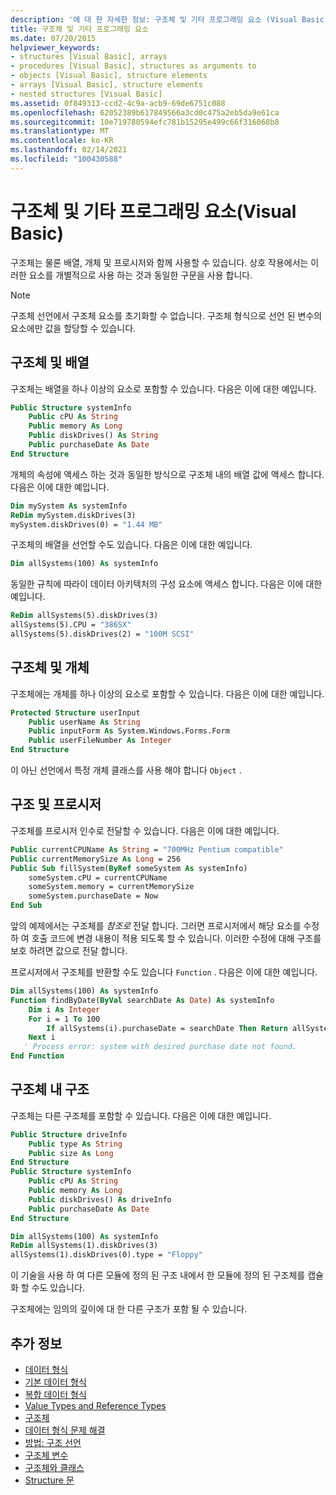 ```yaml
---
description: '에 대 한 자세한 정보: 구조체 및 기타 프로그래밍 요소 (Visual Basic)'
title: 구조체 및 기타 프로그래밍 요소
ms.date: 07/20/2015
helpviewer_keywords:
- structures [Visual Basic], arrays
- procedures [Visual Basic], structures as arguments to
- objects [Visual Basic], structure elements
- arrays [Visual Basic], structure elements
- nested structures [Visual Basic]
ms.assetid: 0f849313-ccd2-4c9a-acb9-69de6751c088
ms.openlocfilehash: 62052389b617849566a3cd0c475a2eb5da9e61ca
ms.sourcegitcommit: 10e719780594efc781b15295e499c66f316068b8
ms.translationtype: MT
ms.contentlocale: ko-KR
ms.lasthandoff: 02/14/2021
ms.locfileid: "100430588"
---
```

# <a name="structures-and-other-programming-elements-visual-basic"></a>구조체 및 기타 프로그래밍 요소(Visual Basic)

구조체는 물론 배열, 개체 및 프로시저와 함께 사용할 수 있습니다. 상호 작용에서는 이러한 요소를 개별적으로 사용 하는 것과 동일한 구문을 사용 합니다.  
  
> [!NOTE]
> 구조체 선언에서 구조체 요소를 초기화할 수 없습니다. 구조체 형식으로 선언 된 변수의 요소에만 값을 할당할 수 있습니다.  
  
## <a name="structures-and-arrays"></a>구조체 및 배열  

 구조체는 배열을 하나 이상의 요소로 포함할 수 있습니다. 다음은 이에 대한 예입니다.  
  
```vb  
Public Structure systemInfo  
    Public cPU As String  
    Public memory As Long  
    Public diskDrives() As String  
    Public purchaseDate As Date  
End Structure
```  
  
 개체의 속성에 액세스 하는 것과 동일한 방식으로 구조체 내의 배열 값에 액세스 합니다. 다음은 이에 대한 예입니다.  
  
```vb  
Dim mySystem As systemInfo  
ReDim mySystem.diskDrives(3)  
mySystem.diskDrives(0) = "1.44 MB"  
```  
  
 구조체의 배열을 선언할 수도 있습니다. 다음은 이에 대한 예입니다.  
  
```vb  
Dim allSystems(100) As systemInfo  
```  
  
 동일한 규칙에 따라이 데이터 아키텍처의 구성 요소에 액세스 합니다. 다음은 이에 대한 예입니다.  
  
```vb  
ReDim allSystems(5).diskDrives(3)  
allSystems(5).CPU = "386SX"  
allSystems(5).diskDrives(2) = "100M SCSI"  
```  
  
## <a name="structures-and-objects"></a>구조체 및 개체  

 구조체에는 개체를 하나 이상의 요소로 포함할 수 있습니다. 다음은 이에 대한 예입니다.  
  
```vb  
Protected Structure userInput  
    Public userName As String  
    Public inputForm As System.Windows.Forms.Form  
    Public userFileNumber As Integer  
End Structure  
```  
  
 이 아닌 선언에서 특정 개체 클래스를 사용 해야 합니다 `Object` .  
  
## <a name="structures-and-procedures"></a>구조 및 프로시저  

 구조체를 프로시저 인수로 전달할 수 있습니다. 다음은 이에 대한 예입니다.  
  
```vb  
Public currentCPUName As String = "700MHz Pentium compatible"  
Public currentMemorySize As Long = 256  
Public Sub fillSystem(ByRef someSystem As systemInfo)  
    someSystem.cPU = currentCPUName  
    someSystem.memory = currentMemorySize  
    someSystem.purchaseDate = Now  
End Sub  
```  
  
 앞의 예제에서는 구조체를 *참조로* 전달 합니다. 그러면 프로시저에서 해당 요소를 수정 하 여 호출 코드에 변경 내용이 적용 되도록 할 수 있습니다. 이러한 수정에 대해 구조를 보호 하려면 값으로 전달 합니다.  
  
 프로시저에서 구조체를 반환할 수도 있습니다 `Function` . 다음은 이에 대한 예입니다.  
  
```vb  
Dim allSystems(100) As systemInfo  
Function findByDate(ByVal searchDate As Date) As systemInfo  
    Dim i As Integer  
    For i = 1 To 100  
        If allSystems(i).purchaseDate = searchDate Then Return allSystems(i)  
    Next i  
   ' Process error: system with desired purchase date not found.  
End Function  
```  
  
## <a name="structures-within-structures"></a>구조체 내 구조  

 구조체는 다른 구조체를 포함할 수 있습니다. 다음은 이에 대한 예입니다.  
  
```vb  
Public Structure driveInfo  
    Public type As String  
    Public size As Long  
End Structure  
Public Structure systemInfo  
    Public cPU As String  
    Public memory As Long  
    Public diskDrives() As driveInfo  
    Public purchaseDate As Date  
End Structure  
```  
  
```vb  
Dim allSystems(100) As systemInfo  
ReDim allSystems(1).diskDrives(3)  
allSystems(1).diskDrives(0).type = "Floppy"  
```  
  
 이 기술을 사용 하 여 다른 모듈에 정의 된 구조 내에서 한 모듈에 정의 된 구조체를 캡슐화 할 수도 있습니다.  
  
 구조체에는 임의의 깊이에 대 한 다른 구조가 포함 될 수 있습니다.  
  
## <a name="see-also"></a>추가 정보

- [데이터 형식](index.md)
- [기본 데이터 형식](elementary-data-types.md)
- [복합 데이터 형식](composite-data-types.md)
- [Value Types and Reference Types](value-types-and-reference-types.md)
- [구조체](structures.md)
- [데이터 형식 문제 해결](troubleshooting-data-types.md)
- [방법: 구조 선언](how-to-declare-a-structure.md)
- [구조체 변수](structure-variables.md)
- [구조체와 클래스](structures-and-classes.md)
- [Structure 문](../../../language-reference/statements/structure-statement.md)
